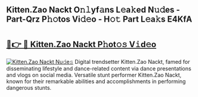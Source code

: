 ## Kitten.Zao Nackt O𝚗𝚕yf𝚊ns L𝚎a𝚔ed N𝚞𝚍es - Part-Qrz P𝚑𝚘tos Vi𝚍𝚎o - H𝚘𝚝 Part L𝚎a𝚔s E4KfA

# <h2><a href="http://kf6ali.oniu.top/?m=Kitten.Zao+Nackt">🔗👉 🔴 Kitten.Zao Nackt P𝚑ot𝚘𝚜 V𝚒d𝚎o</a></h2>

[![Kitten.Zao Nackt Nu𝚍e𝚜](https://i.imgur.com/0qMVB7G.gif)](http://kf6ali.oniu.top/?m=Kitten.Zao+Nackt)
Digital trendsetter Kitten.Zao Nackt, famed for disseminating lifestyle and dance-related content via dance presentations and vlogs on social media. Versatile stunt performer Kitten.Zao Nackt, known for their remarkable abilities and accomplishments in performing dangerous stunts.  
